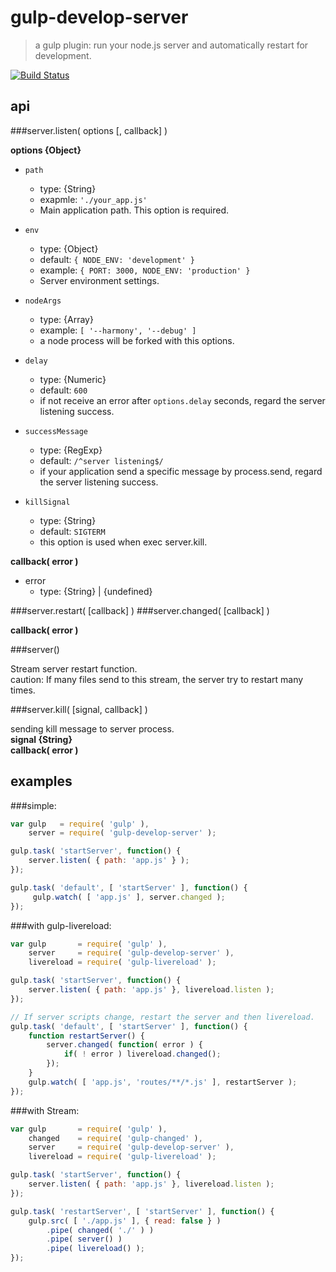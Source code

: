 gulp-develop-server
====================

> a gulp plugin: run your node.js server and automatically restart for development.

[![Build Status](https://secure.travis-ci.org/narirou/gulp-develop-server.png?branch=master)](https://travis-ci.org/narirou/gulp-develop-server)  


<!-- installation
------------

```bash
npm install --save-dev gulp-develop-server
```
 -->



api
---
###server.listen( options [, callback] )

**options {Object}**  

- `path`  
    - type: {String}
    - exapmle: `'./your_app.js'`
    - Main application path. This option is required.

- `env`  
    - type: {Object}  
    - default: `{ NODE_ENV: 'development' }`  
    - example: `{ PORT: 3000, NODE_ENV: 'production' }`  
    - Server environment settings.  

- `nodeArgs`  
    - type: {Array}  
    - example: `[ '--harmony', '--debug' ]`  
    - a node process will be forked with this options.  

- `delay`   
    - type: {Numeric}  
    - default: `600`  
    - if not receive an error after `options.delay` seconds, regard the server listening success.

- `successMessage`  
    - type: {RegExp}
    - default: `/^server listening$/`  
    - if your application send a specific message by process.send, regard the server listening success.

- `killSignal`  
    - type: {String}
    - default: `SIGTERM`
    - this option is used when exec server.kill.

**callback( error )**  

- error
    - type: {String} | {undefined}


###server.restart( [callback] )
###server.changed( [callback] )

**callback( error )**  


###server()

Stream server restart function.  
caution: If many files send to this stream, the server try to restart many times.  


###server.kill( [signal, callback] )

sending kill message to server process.  
**signal {String}**  
**callback( error )**  





examples
--------

###simple:

```javascript
var gulp   = require( 'gulp' ),
    server = require( 'gulp-develop-server' );

gulp.task( 'startServer', function() {
    server.listen( { path: 'app.js' } );
});

gulp.task( 'default', [ 'startServer' ], function() {
     gulp.watch( [ 'app.js' ], server.changed );
});
```


###with gulp-livereload:

```javascript
var gulp       = require( 'gulp' ),
    server     = require( 'gulp-develop-server' ),
    livereload = require( 'gulp-livereload' );

gulp.task( 'startServer', function() {
    server.listen( { path: 'app.js' }, livereload.listen );
});

// If server scripts change, restart the server and then livereload.
gulp.task( 'default', [ 'startServer' ], function() {
    function restartServer() {
        server.changed( function( error ) {
            if( ! error ) livereload.changed();
        });
    }
    gulp.watch( [ 'app.js', 'routes/**/*.js' ], restartServer );
});
```



###with Stream:

```javascript
var gulp       = require( 'gulp' ),
    changed    = require( 'gulp-changed' ),
    server     = require( 'gulp-develop-server' ),
    livereload = require( 'gulp-livereload' );

gulp.task( 'startServer', function() {
    server.listen( { path: 'app.js' }, livereload.listen );
});

gulp.task( 'restartServer', [ 'startServer' ], function() {
    gulp.src( [ './app.js' ], { read: false } )
        .pipe( changed( './' ) )
        .pipe( server() )
        .pipe( livereload() );
});
```
